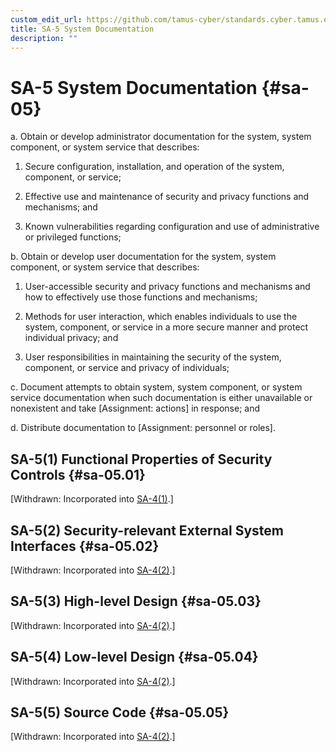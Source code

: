 ```yaml
---
custom_edit_url: https://github.com/tamus-cyber/standards.cyber.tamus.edu/tree/main/content/tamus.edu/TAMUS_profile.xml
title: SA-5 System Documentation
description: ""
---
```


# SA-5 System Documentation {#sa-05}

a. Obtain or develop administrator documentation for the system, system component, or system service that describes:

1. Secure configuration, installation, and operation of the system, component, or service;

2. Effective use and maintenance of security and privacy functions and mechanisms; and

3. Known vulnerabilities regarding configuration and use of administrative or privileged functions;

b. Obtain or develop user documentation for the system, system component, or system service that describes:

1. User-accessible security and privacy functions and mechanisms and how to effectively use those functions and mechanisms;

2. Methods for user interaction, which enables individuals to use the system, component, or service in a more secure manner and protect individual privacy; and

3. User responsibilities in maintaining the security of the system, component, or service and privacy of individuals;

c. Document attempts to obtain system, system component, or system service documentation when such documentation is either unavailable or nonexistent and take [Assignment: actions] in response; and

d. Distribute documentation to [Assignment: personnel or roles].

## SA-5(1) Functional Properties of Security Controls {#sa-05.01}

[Withdrawn: Incorporated into [SA-4(1)](../sa/sa-04#sa-04.01).]

## SA-5(2) Security-relevant External System Interfaces {#sa-05.02}

[Withdrawn: Incorporated into [SA-4(2)](../sa/sa-04#sa-04.02).]

## SA-5(3) High-level Design {#sa-05.03}

[Withdrawn: Incorporated into [SA-4(2)](../sa/sa-04#sa-04.02).]

## SA-5(4) Low-level Design {#sa-05.04}

[Withdrawn: Incorporated into [SA-4(2)](../sa/sa-04#sa-04.02).]

## SA-5(5) Source Code {#sa-05.05}

[Withdrawn: Incorporated into [SA-4(2)](../sa/sa-04#sa-04.02).]


